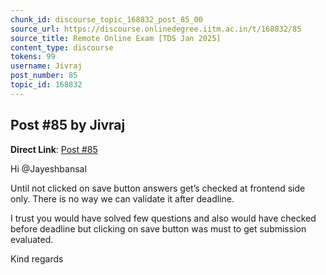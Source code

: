```yaml
---
chunk_id: discourse_topic_168832_post_85_00
source_url: https://discourse.onlinedegree.iitm.ac.in/t/168832/85
source_title: Remote Online Exam [TDS Jan 2025]
content_type: discourse
tokens: 99
username: Jivraj
post_number: 85
topic_id: 168832
---
```


## Post #85 by Jivraj

**Direct Link**: [Post #85](https://discourse.onlinedegree.iitm.ac.in/t/168832/85)

Hi @Jayeshbansal

Until not clicked on save button answers get’s checked at frontend side only. There is no way we can validate it after deadline.

I trust you would have solved few questions and also would have checked before deadline but clicking on save button was must to get submission evaluated.

Kind regards
